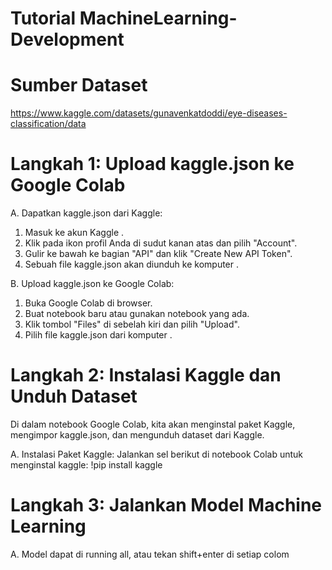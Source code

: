 # Tutorial MachineLearning-Development

# Sumber Dataset
https://www.kaggle.com/datasets/gunavenkatdoddi/eye-diseases-classification/data
# Langkah 1: Upload kaggle.json ke Google Colab
A. Dapatkan kaggle.json dari Kaggle:
  1. Masuk ke akun Kaggle .
  2. Klik pada ikon profil Anda di sudut kanan atas dan pilih "Account".
  3. Gulir ke bawah ke bagian "API" dan klik "Create New API Token".
  4. Sebuah file kaggle.json akan diunduh ke komputer .
     
B. Upload kaggle.json ke Google Colab:
  1. Buka Google Colab di browser.
  2. Buat notebook baru atau gunakan notebook yang ada.
  3. Klik tombol "Files" di sebelah kiri dan pilih "Upload".
  4. Pilih file kaggle.json dari komputer .
     
# Langkah 2: Instalasi Kaggle dan Unduh Dataset
Di dalam notebook Google Colab, kita akan menginstal paket Kaggle, mengimpor kaggle.json, dan mengunduh dataset dari Kaggle.

  A. Instalasi Paket Kaggle:
      Jalankan sel berikut di notebook Colab untuk menginstal kaggle:
      !pip install kaggle
# Langkah 3: Jalankan Model Machine Learning
  A. Model dapat di running all, atau tekan shift+enter di setiap colom
